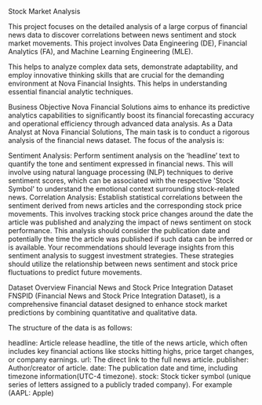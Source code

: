 Stock Market Analysis

This project focuses on the detailed analysis of a large corpus of financial news data to discover correlations between news sentiment and stock market movements. This project involves Data Engineering (DE), Financial Analytics (FA), and Machine Learning Engineering (MLE).

This helps to analyze complex data sets, demonstrate adaptability, and employ innovative thinking skills that are crucial for the demanding environment at Nova Financial Insights. This helps in understanding essential financial analytic techniques.

Business Objective
Nova Financial Solutions aims to enhance its predictive analytics capabilities to significantly boost its financial forecasting accuracy and operational efficiency through advanced data analysis. As a Data Analyst at Nova Financial Solutions, The main task is to conduct a rigorous analysis of the financial news dataset. The focus of the analysis is:

Sentiment Analysis: Perform sentiment analysis on the ‘headline’ text to quantify the tone and sentiment expressed in financial news. This will involve using natural language processing (NLP) techniques to derive sentiment scores, which can be associated with the respective 'Stock Symbol' to understand the emotional context surrounding stock-related news.
Correlation Analysis: Establish statistical correlations between the sentiment derived from news articles and the corresponding stock price movements. This involves tracking stock price changes around the date the article was published and analyzing the impact of news sentiment on stock performance. This analysis should consider the publication date and potentially the time the article was published if such data can be inferred or is available.
Your recommendations should leverage insights from this sentiment analysis to suggest investment strategies. These strategies should utilize the relationship between news sentiment and stock price fluctuations to predict future movements.

Dataset Overview
Financial News and Stock Price Integration Dataset
FNSPID (Financial News and Stock Price Integration Dataset), is a comprehensive financial dataset designed to enhance stock market predictions by combining quantitative and qualitative data.

The structure of the data is as follows:

headline: Article release headline, the title of the news article, which often includes key financial actions like stocks hitting highs, price target changes, or company earnings.
url: The direct link to the full news article.
publisher: Author/creator of article.
date: The publication date and time, including timezone information(UTC-4 timezone).
stock: Stock ticker symbol (unique series of letters assigned to a publicly traded company). For example (AAPL: Apple)